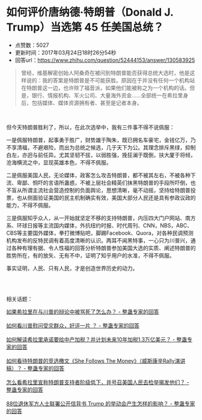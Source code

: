 # 如何评价唐纳德·特朗普（Donald J. Trump）当选第 45 任美国总统？
- 点赞数：5027
- 更新时间：2017年03月24日18时26分54秒
- 回答url：https://www.zhihu.com/question/52444153/answer/130583925
<body>
 <blockquote data-pid="KlsB21YB">
  曾经，维基解密创始人阿桑奇在被问到特朗普能否获得总统大选时，他是这样说的：我的答案是特朗普是不可能获胜。原因在于并没有任何一个机构站在特朗普这一边，也许除了福音派，如果他们能被称之为一个机构的话。但是，银行、情报机构、军火公司、大量海外资金……全部统一在希拉里身后，包括媒体、媒体资源拥有者、甚至是记者本身。
 </blockquote>
 <br>
 <p data-pid="Hv_OpNPu">但今天特朗普胜利了，所以，在此次选举中，我有三件事不得不说佩服：</p>
 <p data-pid="WAAtzrxz">一是佩服特朗普，起事勇于胜广，财势雄于陶朱，既已拥名车豪宅，金钱亿万，乃不享清福，不避艰险，而出为总统之候选，几于天下为公。其理念排斥黑绿，抑制白左，亦迥与前任异。尤其坚韧不拔，以弱胜强，挽狂澜于既倒，扶大厦于将倾，沧海横流之中，显现英雄本色，不得不佩服。</p>
 <p data-pid="mAdPdlNZ">二是佩服美国人民，无论媒体，政客怎么攻击特朗普，都不被其左右，不被各种下流、卑鄙、恫吓的言语所蛊惑，不被上层社会精英们抹黑特朗普的手段所吓倒，也不盲从所谓主流社会营造控制的负面舆论，思想清晰，毫不动摇，坚持给特朗普投票，也从侧面验证美国的民主机制确实有效，美国大部分人民还是具有参政议政的能力，不得不佩服。</p>
 <p data-pid="cjnkqk0O">三是佩服知乎众人，从一开始就坚定不移的支持特朗普，内压四大门户网站、南方系、环球日报等主流国内媒体，外抗纽约时报、时代周刊、CNN，NBS，ABC、CBS等主要国外媒体，拳打微博贴吧，脚踢Facebook、Quora，对各种民调预测机构发布的反特民调有着高度清晰的认识。两耳不闻黑特事，一心只为川普兴，通过各种有理有据、令人性福的回答分析特朗普参加美国大选的实质、阐述特朗普的胜势所在，有的放矢、无有不中，证明了知乎用户的水准，不得不佩服。</p>
 <p data-pid="-chXLClk">事实证明，人民、只有人民，才是创造世界历史的动力。</p>
 <br>
 <br>
 <p data-pid="85IVhG5R">相关话题：</p><a href="https://www.zhihu.com/question/49743071/answer/117958421" class="internal">如果希拉里在与川普的辩论中被骂死了怎么办？ - 整蛊专家的回答</a>
 <br>
 <br><a href="https://www.zhihu.com/question/49820432/answer/118071248" class="internal">如何看川普慰问受灾群众，好评一片 ？ - 整蛊专家的回答</a>
 <br>
 <br><a href="https://www.zhihu.com/question/49252316/answer/116064207" class="internal">如何解读希拉里承诺要给中产加税？并计划未来10年加税1.3万亿美元？ - 整蛊专家的回答</a>
 <br>
 <br><a href="https://www.zhihu.com/question/51129739/answer/124458122" class="internal">如何看待特朗普的竞选檄文《She Follows The Money》（威斯康辛Rally演讲稿）？ - 整蛊专家的回答</a>
 <br>
 <br><a href="https://www.zhihu.com/question/50517989/answer/121426211" class="internal">怎么看希拉里宣称特朗普支持者阶级低下，并号召美国人民去检举揭发他们？ - 整蛊专家的回答</a>
 <br>
 <br><a href="https://www.zhihu.com/question/50413632/answer/120938031" class="internal">88位退休军方人士联署公开信背书 Trump 的举动会产生怎样的影响？ - 整蛊专家的回答</a>
</body>
